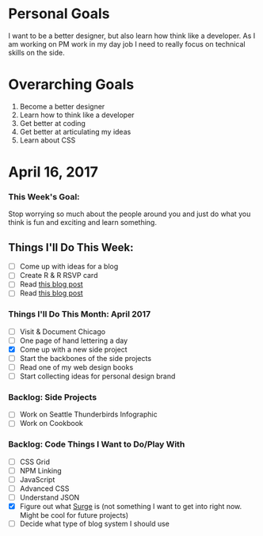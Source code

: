 Personal Goals
==============

I want to be a better designer, but also learn how think like a developer. As I am working on PM work in my day job I need to really focus on technical skills on the side.

# Overarching Goals
1. Become a better designer
2. Learn how to think like a developer
3. Get better at coding
4. Get better at articulating my ideas
5. Learn about CSS

# April 16, 2017

### This Week's Goal:
Stop worrying so much about the people around you and just do what you think is fun and exciting and learn something.

## Things I'll Do This Week:
- [ ] Come up with ideas for a blog
- [ ] Create R &amp; R RSVP card
- [ ] Read [this blog post](https://css-tricks.com/snippets/css/complete-guide-grid)
- [ ] Read [this blog post](https://skillcrush.com/2014/06/26/the-developer-mindset)

### Things I'll Do This Month: April 2017
- [ ] Visit & Document Chicago
- [ ] One page of hand lettering a day
- [x] Come up with a new side project
- [ ] Start the backbones of the side projects
- [ ] Read one of my web design books
- [ ] Start collecting ideas for personal design brand

### Backlog: Side Projects
- [ ] Work on Seattle Thunderbirds Infographic
- [ ] Work on Cookbook

### Backlog: Code Things I Want to Do/Play With
- [ ] CSS Grid
- [ ] NPM Linking
- [ ] JavaScript
- [ ] Advanced CSS
- [ ] Understand JSON
- [x] Figure out what [Surge](http://surge.sh/) is (not something I want to get into right now. Might be cool for future projects)
- [ ] Decide what type of blog system I should use
